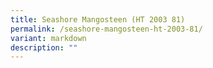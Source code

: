 ```yaml
---
title: Seashore Mangosteen (HT 2003 81)
permalink: /seashore-mangosteen-ht-2003-81/
variant: markdown
description: ""
---
```

